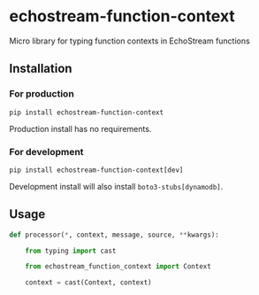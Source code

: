 # echostream-function-context

Micro library for typing function contexts in EchoStream functions
 
## Installation

### For production
```shell
pip install echostream-function-context
```

Production install has no requirements.

### For development
```shell
pip install echostream-function-context[dev]
```

Development install will also install `boto3-stubs[dynamodb]`.

## Usage
```python
def processor(*, context, message, source, **kwargs):

    from typing import cast

    from echostream_function_context import Context

    context = cast(Context, context)
```